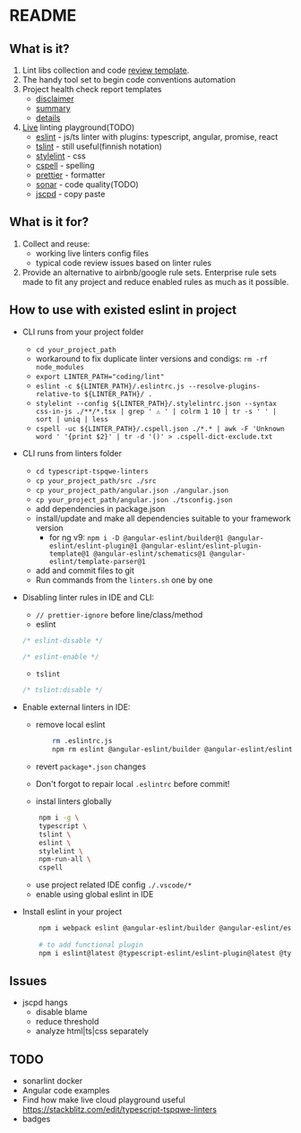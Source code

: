 # README

## What is it?

1. Lint libs collection and code [review template](./code-review.template.md).
1. The handy tool set to begin code conventions automation
1. Project health check report templates
	* [disclaimer](doc/disclaimer.md)
	* [summary](doc/summary.md)
	* [details](doc/details.md)
1. [Live](https://stackblitz.com/edit/typescript-tspqwe-linters?file=README.md) linting playground(TODO)
	* [eslint](https://eslint.org/) - js/ts linter with plugins: typescript, angular, promise, react
	* [tslint](https://github.com/palantir/tslint) - still useful(finnish notation)
	* [stylelint](https://stylelint.io/) - css
	* [cspell](https://marketplace.visualstudio.com/items?itemName=streetsidesoftware.code-spell-checker) - spelling
	* [prettier](https://prettier.io/) - formatter
	* [sonar](https://www.sonarqube.org/) - code quality(TODO)
	* [jscpd](https://www.npmjs.com/package/jscpd) - copy paste

## What is it for?

1. Collect and reuse:
	* working live linters config files
	* typical code review issues based on linter rules
1. Provide an alternative to airbnb/google rule sets. Enterprise rule sets made to fit any project and reduce enabled rules as much as it possible.

## How to use with existed eslint in project

 * CLI runs from your project folder
	* `cd your_project_path`
	* workaround to fix duplicate linter versions and condigs: `rm -rf node_modules`
	* `export LINTER_PATH="coding/lint"`
	* `eslint -c ${LINTER_PATH}/.eslintrc.js --resolve-plugins-relative-to ${LINTER_PATH}/ .`
	* `stylelint --config ${LINTER_PATH}/.stylelintrc.json --syntax css-in-js ./**/*.tsx | grep ' ⚠ ' | colrm 1 10 | tr -s ' ' | sort | uniq | less`
	* `cspell -uc ${LINTER_PATH}/.cspell.json ./*.* | awk -F 'Unknown word ' '{print $2}' | tr -d '()' > .cspell-dict-exclude.txt`
 * CLI runs from linters folder
	* `cd typescript-tspqwe-linters`
	* `cp your_project_path/src ./src`
	* `cp your_project_path/angular.json ./angular.json`
	* `cp your_project_path/angular.json ./tsconfig.json`
	* add dependencies in package.json
	* install/update and make all dependencies suitable to your framework version 
		* for ng v9: `npm i -D @angular-eslint/builder@1 @angular-eslint/eslint-plugin@1 @angular-eslint/eslint-plugin-template@1 @angular-eslint/schematics@1 @angular-eslint/template-parser@1`
	* add and commit files to git
	* Run commands from the `linters.sh` one by one
 * Disabling linter rules in IDE and CLI:
 	* `// prettier-ignore` before line/class/method
	* eslint
	```ts
	/* eslint-disable */

	/* eslint-enable */
	```
	* `tslint`
	```ts
	/* tslint:disable */
	```
 * Enable external  linters in IDE:
	* remove local eslint

		```bash
			rm .eslintrc.js
			npm rm eslint @angular-eslint/builder @angular-eslint/eslint-plugin @angular-eslint/eslint-plugin-template @angular-eslint/schematics @angular-eslint/template-parser @typescript-eslint/eslint-plugin @typescript-eslint/parser eslint-plugin-compat
		```
	* revert `package*.json` changes
	* Don't forgot to repair local `.eslintrc` before commit!
	* instal  linters globally
	```bash
		npm i -g \
		typescript \
		tslint \
		eslint \
		stylelint \
		npm-run-all \
		cspell
	```
	* use project related IDE config `./.vscode/*`
	* enable using global eslint in IDE
 * Install eslint in your project

	```bash
		npm i webpack eslint @angular-eslint/builder @angular-eslint/eslint-plugin @angular-eslint/eslint-plugin-template @angular-eslint/schematics @angular-eslint/template-parser eslint-config-prettier eslint-config-standard eslint-import-resolver-typescript eslint-plugin-compat eslint-plugin-flowtype eslint-plugin-import eslint-plugin-jsx-a11y eslint-plugin-node eslint-plugin-prettier eslint-plugin-promise eslint-plugin-react eslint-plugin-react-hooks eslint-plugin-rxjs @typescript-eslint/eslint-plugin @typescript-eslint/parser 
		
		# to add functional plugin
		npm i eslint@latest @typescript-eslint/eslint-plugin@latest @typescript-eslint/parser@latest tsutils eslint-plugin-functional
	```
## Issues

 * jscpd hangs
	* disable blame
	* reduce threshold
	* analyze html|ts|css separately

## TODO

 * sonarlint docker
 * Angular code examples
 * Find how make live cloud playground useful https://stackblitz.com/edit/typescript-tspqwe-linters
 * badges

